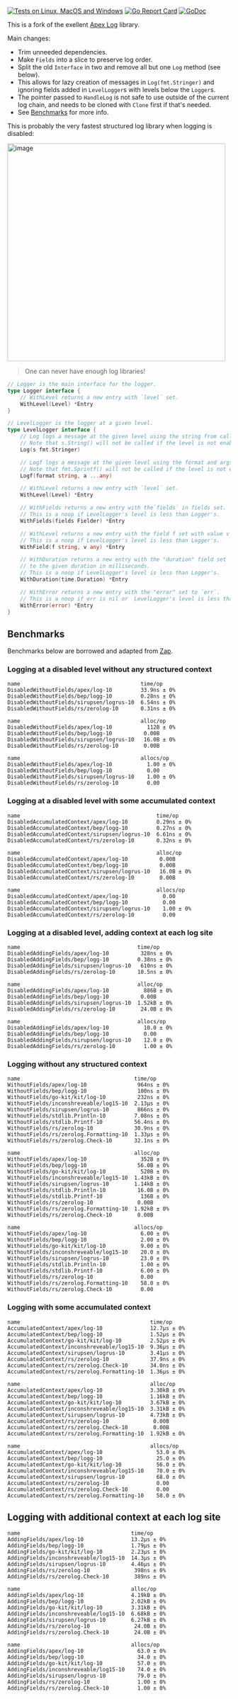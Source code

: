 
[![Tests on Linux, MacOS and Windows](https://github.com/bep/logg/workflows/Test/badge.svg)](https://github.com/bep/logg/actions?query=workflow:Test)
[![Go Report Card](https://goreportcard.com/badge/github.com/bep/logg)](https://goreportcard.com/report/github.com/bep/logg)
[![GoDoc](https://godoc.org/github.com/bep/logg?status.svg)](https://godoc.org/github.com/bep/logg)

This is a fork of the exellent [Apex Log](https://github.com/apex/log) library.

Main changes:

* Trim unneeded dependencies.
* Make `Fields` into a slice to preserve log order.
* Split the old `Interface` in two and remove all but one `Log` method (see below).
* This allows for lazy creation of messages in `Log(fmt.Stringer)` and ignoring fields added in `LevelLogger`s with levels below the `Logger`s.
* The pointer passed to `HandleLog` is not safe to use outside of the current log chain, and needs to be cloned with `Clone` first if that's needed.
* See [Benchmarks](#benchmarks) for more info.

This is probably the very fastest structured log library when logging is disabled:

<img width="492" alt="image" src="https://user-images.githubusercontent.com/394382/184383985-265a4b0e-ee36-405e-9dc1-4686d0cad57a.png">

> One can never have enough log libraries!

```go
// Logger is the main interface for the logger.
type Logger interface {
	// WithLevel returns a new entry with `level` set.
	WithLevel(Level) *Entry
}

// LevelLogger is the logger at a given level.
type LevelLogger interface {
	// Log logs a message at the given level using the string from calling s.String().
	// Note that s.String() will not be called if the level is not enabled.
	Log(s fmt.Stringer)

	// Logf logs a message at the given level using the format and args from calling fmt.Sprintf().
	// Note that fmt.Sprintf() will not be called if the level is not enabled.
	Logf(format string, a ...any)

	// WithLevel returns a new entry with `level` set.
	WithLevel(Level) *Entry

	// WithFields returns a new entry with the`fields` in fields set.
	// This is a noop if LevelLogger's level is less than Logger's.
	WithFields(fields Fielder) *Entry

	// WithLevel returns a new entry with the field f set with value v
	// This is a noop if LevelLogger's level is less than Logger's.
	WithField(f string, v any) *Entry

	// WithDuration returns a new entry with the "duration" field set
	// to the given duration in milliseconds.
	// This is a noop if LevelLogger's level is less than Logger's.
	WithDuration(time.Duration) *Entry

	// WithError returns a new entry with the "error" set to `err`.
	// This is a noop if err is nil or  LevelLogger's level is less than Logger's.
	WithError(error) *Entry
}
```

## Benchmarks

Benchmarks below are borrowed and adapted from [Zap](https://github.com/uber-go/zap/tree/master/benchmarks).

### Logging at a disabled level without any structured context

```
name                                      time/op
DisabledWithoutFields/apex/log-10         33.9ns ± 0%
DisabledWithoutFields/bep/logg-10         0.28ns ± 0%
DisabledWithoutFields/sirupsen/logrus-10  6.54ns ± 0%
DisabledWithoutFields/rs/zerolog-10       0.31ns ± 0%

name                                      alloc/op
DisabledWithoutFields/apex/log-10           112B ± 0%
DisabledWithoutFields/bep/logg-10          0.00B
DisabledWithoutFields/sirupsen/logrus-10   16.0B ± 0%
DisabledWithoutFields/rs/zerolog-10        0.00B

name                                      allocs/op
DisabledWithoutFields/apex/log-10           1.00 ± 0%
DisabledWithoutFields/bep/logg-10           0.00
DisabledWithoutFields/sirupsen/logrus-10    1.00 ± 0%
DisabledWithoutFields/rs/zerolog-10         0.00
```


### Logging at a disabled level with some accumulated context

```
name                                           time/op
DisabledAccumulatedContext/apex/log-10         0.29ns ± 0%
DisabledAccumulatedContext/bep/logg-10         0.27ns ± 0%
DisabledAccumulatedContext/sirupsen/logrus-10  6.61ns ± 0%
DisabledAccumulatedContext/rs/zerolog-10       0.32ns ± 0%

name                                           alloc/op
DisabledAccumulatedContext/apex/log-10          0.00B
DisabledAccumulatedContext/bep/logg-10          0.00B
DisabledAccumulatedContext/sirupsen/logrus-10   16.0B ± 0%
DisabledAccumulatedContext/rs/zerolog-10        0.00B

name                                           allocs/op
DisabledAccumulatedContext/apex/log-10           0.00
DisabledAccumulatedContext/bep/logg-10           0.00
DisabledAccumulatedContext/sirupsen/logrus-10    1.00 ± 0%
DisabledAccumulatedContext/rs/zerolog-10         0.00
```

### Logging at a disabled level, adding context at each log site

```
name                                     time/op
DisabledAddingFields/apex/log-10          328ns ± 0%
DisabledAddingFields/bep/logg-10         0.38ns ± 0%
DisabledAddingFields/sirupsen/logrus-10   610ns ± 0%
DisabledAddingFields/rs/zerolog-10       10.5ns ± 0%

name                                     alloc/op
DisabledAddingFields/apex/log-10           886B ± 0%
DisabledAddingFields/bep/logg-10          0.00B
DisabledAddingFields/sirupsen/logrus-10  1.52kB ± 0%
DisabledAddingFields/rs/zerolog-10        24.0B ± 0%

name                                     allocs/op
DisabledAddingFields/apex/log-10           10.0 ± 0%
DisabledAddingFields/bep/logg-10           0.00
DisabledAddingFields/sirupsen/logrus-10    12.0 ± 0%
DisabledAddingFields/rs/zerolog-10         1.00 ± 0%
```

### Logging without any structured context

```
name                                    time/op
WithoutFields/apex/log-10                964ns ± 0%
WithoutFields/bep/logg-10                100ns ± 0%
WithoutFields/go-kit/kit/log-10          232ns ± 0%
WithoutFields/inconshreveable/log15-10  2.13µs ± 0%
WithoutFields/sirupsen/logrus-10         866ns ± 0%
WithoutFields/stdlib.Println-10         7.08ns ± 0%
WithoutFields/stdlib.Printf-10          56.4ns ± 0%
WithoutFields/rs/zerolog-10             30.9ns ± 0%
WithoutFields/rs/zerolog.Formatting-10  1.33µs ± 0%
WithoutFields/rs/zerolog.Check-10       32.1ns ± 0%

name                                    alloc/op
WithoutFields/apex/log-10                 352B ± 0%
WithoutFields/bep/logg-10                56.0B ± 0%
WithoutFields/go-kit/kit/log-10           520B ± 0%
WithoutFields/inconshreveable/log15-10  1.43kB ± 0%
WithoutFields/sirupsen/logrus-10        1.14kB ± 0%
WithoutFields/stdlib.Println-10          16.0B ± 0%
WithoutFields/stdlib.Printf-10            136B ± 0%
WithoutFields/rs/zerolog-10              0.00B
WithoutFields/rs/zerolog.Formatting-10  1.92kB ± 0%
WithoutFields/rs/zerolog.Check-10        0.00B

name                                    allocs/op
WithoutFields/apex/log-10                 6.00 ± 0%
WithoutFields/bep/logg-10                 2.00 ± 0%
WithoutFields/go-kit/kit/log-10           9.00 ± 0%
WithoutFields/inconshreveable/log15-10    20.0 ± 0%
WithoutFields/sirupsen/logrus-10          23.0 ± 0%
WithoutFields/stdlib.Println-10           1.00 ± 0%
WithoutFields/stdlib.Printf-10            6.00 ± 0%
WithoutFields/rs/zerolog-10               0.00
WithoutFields/rs/zerolog.Formatting-10    58.0 ± 0%
WithoutFields/rs/zerolog.Check-10         0.00
```


### Logging with some accumulated context

```
name                                         time/op
AccumulatedContext/apex/log-10               12.7µs ± 0%
AccumulatedContext/bep/logg-10               1.52µs ± 0%
AccumulatedContext/go-kit/kit/log-10         2.52µs ± 0%
AccumulatedContext/inconshreveable/log15-10  9.36µs ± 0%
AccumulatedContext/sirupsen/logrus-10        3.41µs ± 0%
AccumulatedContext/rs/zerolog-10             37.9ns ± 0%
AccumulatedContext/rs/zerolog.Check-10       34.0ns ± 0%
AccumulatedContext/rs/zerolog.Formatting-10  1.36µs ± 0%

name                                         alloc/op
AccumulatedContext/apex/log-10               3.30kB ± 0%
AccumulatedContext/bep/logg-10               1.16kB ± 0%
AccumulatedContext/go-kit/kit/log-10         3.67kB ± 0%
AccumulatedContext/inconshreveable/log15-10  3.31kB ± 0%
AccumulatedContext/sirupsen/logrus-10        4.73kB ± 0%
AccumulatedContext/rs/zerolog-10              0.00B
AccumulatedContext/rs/zerolog.Check-10        0.00B
AccumulatedContext/rs/zerolog.Formatting-10  1.92kB ± 0%

name                                         allocs/op
AccumulatedContext/apex/log-10                 53.0 ± 0%
AccumulatedContext/bep/logg-10                 25.0 ± 0%
AccumulatedContext/go-kit/kit/log-10           56.0 ± 0%
AccumulatedContext/inconshreveable/log15-10    70.0 ± 0%
AccumulatedContext/sirupsen/logrus-10          68.0 ± 0%
AccumulatedContext/rs/zerolog-10               0.00
AccumulatedContext/rs/zerolog.Check-10         0.00
AccumulatedContext/rs/zerolog.Formatting-10    58.0 ± 0%
```


## Logging with additional context at each log site

```
name                                   time/op
AddingFields/apex/log-10               13.2µs ± 0%
AddingFields/bep/logg-10               1.79µs ± 0%
AddingFields/go-kit/kit/log-10         2.23µs ± 0%
AddingFields/inconshreveable/log15-10  14.3µs ± 0%
AddingFields/sirupsen/logrus-10        4.46µs ± 0%
AddingFields/rs/zerolog-10              398ns ± 0%
AddingFields/rs/zerolog.Check-10        389ns ± 0%

name                                   alloc/op
AddingFields/apex/log-10               4.19kB ± 0%
AddingFields/bep/logg-10               2.02kB ± 0%
AddingFields/go-kit/kit/log-10         3.31kB ± 0%
AddingFields/inconshreveable/log15-10  6.68kB ± 0%
AddingFields/sirupsen/logrus-10        6.27kB ± 0%
AddingFields/rs/zerolog-10              24.0B ± 0%
AddingFields/rs/zerolog.Check-10        24.0B ± 0%

name                                   allocs/op
AddingFields/apex/log-10                 63.0 ± 0%
AddingFields/bep/logg-10                 34.0 ± 0%
AddingFields/go-kit/kit/log-10           57.0 ± 0%
AddingFields/inconshreveable/log15-10    74.0 ± 0%
AddingFields/sirupsen/logrus-10          79.0 ± 0%
AddingFields/rs/zerolog-10               1.00 ± 0%
AddingFields/rs/zerolog.Check-10         1.00 ± 0%
```
